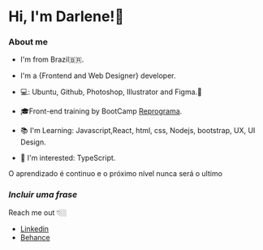 #  Hi, I'm Darlene!👋

### About me
- I'm from Brazil🇧🇷.
- I'm a {Frontend and Web Designer} developer.
- 💻: Ubuntu, Github, Photoshop, Illustrator and Figma.🚀 

- 🎓Front-end training by BootCamp [Reprograma](https://reprograma.com.br/).
- 📚 I'm Learning: Javascript,React, html, css, Nodejs, bootstrap, UX, UI Design.
- 🎯 I'm interested: TypeScript.

O aprendizado é continuo e o próximo nível nunca será o ultimo 

### ***Incluir uma frase***

Reach me out 👇🏼
- [Linkedin](https://www.linkedin.com/in/darlene-pereira/)
- [Behance](https://www.behance.net/darleneplima)



<!--
**darlenepereira/darlenepereira** is a ✨ _special_ ✨ repository because its `README.md` (this file) appears on your GitHub profile.

Here are some ideas to get you started:

- 🔭 I’m currently working on ...
- 🌱 I’m currently learning ...
- 👯 I’m looking to collaborate on ...
- 🤔 I’m looking for help with ...
- 💬 Ask me about ...
- 📫 How to reach me: ...
- 😄 Pronouns: ...
- ⚡ Fun fact: ...
-->
